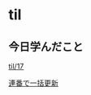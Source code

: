# til

## 今日学んだこと

[til/17](https://github.com/tokiohamamatsu/til/blob/master/%E6%B4%BB%E5%8B%95%E8%A8%98%E9%8C%B2/2022/03/17.md)

[連番で一括更新](https://github.com/tokiohamamatsu/til/blob/master/SQL/%E9%80%A3%E7%95%AA%E3%81%A7%E4%B8%80%E6%8B%AC%E6%9B%B4%E6%96%B0.md)